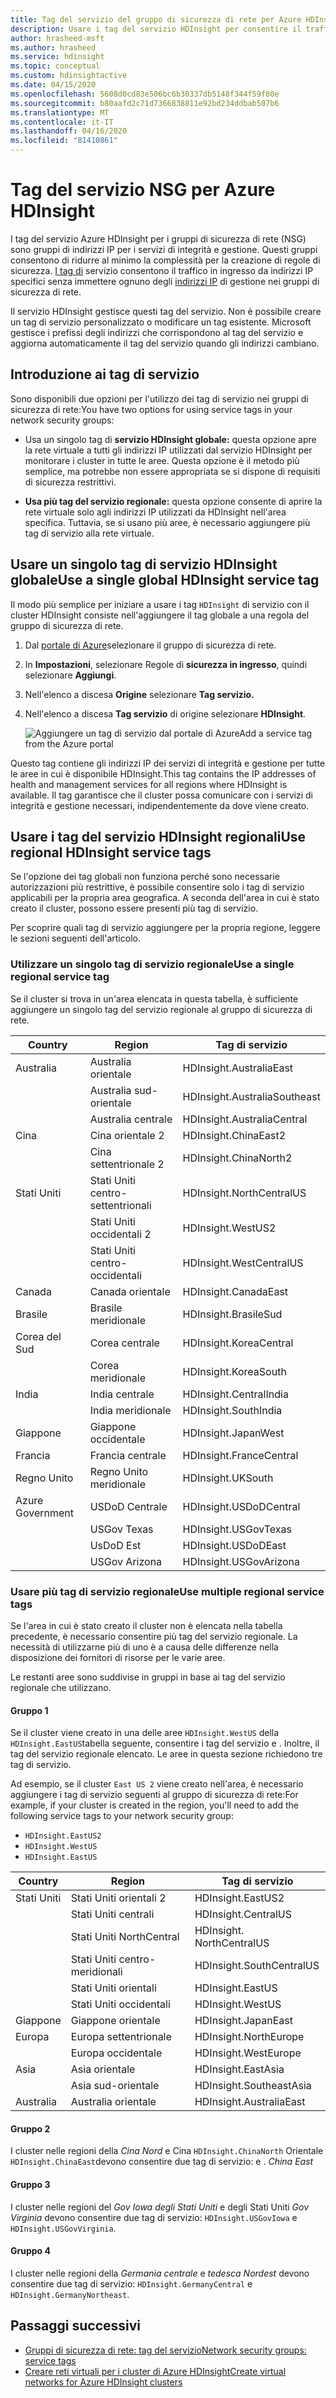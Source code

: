 ```yaml
---
title: Tag del servizio del gruppo di sicurezza di rete per Azure HDInsightNetwork security group (NSG) service tags for Azure HDInsight
description: Usare i tag del servizio HDInsight per consentire il traffico in ingresso verso il cluster dai nodi dei servizi di integrità e di gestione, senza aggiungere indirizzi IP ai gruppi di sicurezza di rete.
author: hrasheed-msft
ms.author: hrasheed
ms.service: hdinsight
ms.topic: conceptual
ms.custom: hdinsightactive
ms.date: 04/15/2020
ms.openlocfilehash: 5608d0cd83e506bc6b30337db5148f344f59f80e
ms.sourcegitcommit: b80aafd2c71d7366838811e92bd234ddbab507b6
ms.translationtype: MT
ms.contentlocale: it-IT
ms.lasthandoff: 04/16/2020
ms.locfileid: "81410861"
---
```

# <a name="nsg-service-tags-for-azure-hdinsight"></a>Tag del servizio NSG per Azure HDInsight

I tag del servizio Azure HDInsight per i gruppi di sicurezza di rete (NSG) sono gruppi di indirizzi IP per i servizi di integrità e gestione. Questi gruppi consentono di ridurre al minimo la complessità per la creazione di regole di sicurezza. [I tag di](../virtual-network/security-overview.md#service-tags) servizio consentono il traffico in ingresso da indirizzi IP specifici senza immettere ognuno degli [indirizzi IP](hdinsight-management-ip-addresses.md) di gestione nei gruppi di sicurezza di rete.

Il servizio HDInsight gestisce questi tag del servizio. Non è possibile creare un tag di servizio personalizzato o modificare un tag esistente. Microsoft gestisce i prefissi degli indirizzi che corrispondono al tag del servizio e aggiorna automaticamente il tag del servizio quando gli indirizzi cambiano.

## <a name="get-started-with-service-tags"></a>Introduzione ai tag di servizio

Sono disponibili due opzioni per l'utilizzo dei tag di servizio nei gruppi di sicurezza di rete:You have two options for using service tags in your network security groups:

- Usa un singolo tag di **servizio HDInsight globale:** questa opzione apre la rete virtuale a tutti gli indirizzi IP utilizzati dal servizio HDInsight per monitorare i cluster in tutte le aree. Questa opzione è il metodo più semplice, ma potrebbe non essere appropriata se si dispone di requisiti di sicurezza restrittivi.

- **Usa più tag del servizio regionale:** questa opzione consente di aprire la rete virtuale solo agli indirizzi IP utilizzati da HDInsight nell'area specifica. Tuttavia, se si usano più aree, è necessario aggiungere più tag di servizio alla rete virtuale.

## <a name="use-a-single-global-hdinsight-service-tag"></a>Usare un singolo tag di servizio HDInsight globaleUse a single global HDInsight service tag

Il modo più semplice per iniziare a usare i tag `HDInsight` di servizio con il cluster HDInsight consiste nell'aggiungere il tag globale a una regola del gruppo di sicurezza di rete.

1. Dal [portale di Azure](https://portal.azure.com/)selezionare il gruppo di sicurezza di rete.

1. In **Impostazioni**, selezionare Regole di **sicurezza in ingresso**, quindi selezionare **Aggiungi**.

1. Nell'elenco a discesa **Origine** selezionare **Tag servizio.**

1. Nell'elenco a discesa **Tag servizio** di origine selezionare **HDInsight**.

    ![Aggiungere un tag di servizio dal portale di AzureAdd a service tag from the Azure portal](./media/hdinsight-service-tags/azure-portal-add-service-tag.png)

Questo tag contiene gli indirizzi IP dei servizi di integrità e gestione per tutte le aree in cui è disponibile HDInsight.This tag contains the IP addresses of health and management services for all regions where HDInsight is available. Il tag garantisce che il cluster possa comunicare con i servizi di integrità e gestione necessari, indipendentemente da dove viene creato.

## <a name="use-regional-hdinsight-service-tags"></a>Usare i tag del servizio HDInsight regionaliUse regional HDInsight service tags

Se l'opzione dei tag globali non funziona perché sono necessarie autorizzazioni più restrittive, è possibile consentire solo i tag di servizio applicabili per la propria area geografica. A seconda dell'area in cui è stato creato il cluster, possono essere presenti più tag di servizio.

Per scoprire quali tag di servizio aggiungere per la propria regione, leggere le sezioni seguenti dell'articolo.

### <a name="use-a-single-regional-service-tag"></a>Utilizzare un singolo tag di servizio regionaleUse a single regional service tag

Se il cluster si trova in un'area elencata in questa tabella, è sufficiente aggiungere un singolo tag del servizio regionale al gruppo di sicurezza di rete.

| Country | Region | Tag di servizio |
| ---- | ---- | ---- |
| Australia | Australia orientale | HDInsight.AustraliaEast |
| &nbsp; | Australia sud-orientale | HDInsight.AustraliaSoutheast |
| &nbsp; | Australia centrale | HDInsight.AustraliaCentral |
| Cina | Cina orientale 2 | HDInsight.ChinaEast2 |
| &nbsp; | Cina settentrionale 2 | HDInsight.ChinaNorth2 |
| Stati Uniti | Stati Uniti centro-settentrionali | HDInsight.NorthCentralUS |
| &nbsp; | Stati Uniti occidentali 2 | HDInsight.WestUS2 |
| &nbsp; | Stati Uniti centro-occidentali | HDInsight.WestCentralUS |
| Canada | Canada orientale | HDInsight.CanadaEast |
| Brasile | Brasile meridionale | HDInsight.BrasileSud |
| Corea del Sud | Corea centrale | HDInsight.KoreaCentral |
| &nbsp; | Corea meridionale | HDInsight.KoreaSouth |
| India | India centrale | HDInsight.CentralIndia |
| &nbsp; | India meridionale | HDInsight.SouthIndia |
| Giappone | Giappone occidentale | HDInsight.JapanWest |
| Francia | Francia centrale| HDInsight.FranceCentral |
| Regno Unito | Regno Unito meridionale | HDInsight.UKSouth |
| Azure Government | USDoD Centrale | HDInsight.USDoDCentral |
| &nbsp; | USGov Texas | HDInsight.USGovTexas |
| &nbsp; | UsDoD Est | HDInsight.USDoDEast |
| &nbsp; | USGov Arizona | HDInsight.USGovArizona |

### <a name="use-multiple-regional-service-tags"></a>Usare più tag di servizio regionaleUse multiple regional service tags

Se l'area in cui è stato creato il cluster non è elencata nella tabella precedente, è necessario consentire più tag del servizio regionale. La necessità di utilizzarne più di uno è a causa delle differenze nella disposizione dei fornitori di risorse per le varie aree.

Le restanti aree sono suddivise in gruppi in base ai tag del servizio regionale che utilizzano.

#### <a name="group-1"></a>Gruppo 1

Se il cluster viene creato in una delle aree `HDInsight.WestUS` della `HDInsight.EastUS`tabella seguente, consentire i tag del servizio e . Inoltre, il tag del servizio regionale elencato. Le aree in questa sezione richiedono tre tag di servizio.

Ad esempio, se il cluster `East US 2` viene creato nell'area, è necessario aggiungere i tag di servizio seguenti al gruppo di sicurezza di rete:For example, if your cluster is created in the region, you'll need to add the following service tags to your network security group:

- `HDInsight.EastUS2`
- `HDInsight.WestUS`
- `HDInsight.EastUS`

| Country | Region | Tag di servizio |
| ---- | ---- | ---- |
| Stati Uniti | Stati Uniti orientali 2 | HDInsight.EastUS2 |
| &nbsp; | Stati Uniti centrali | HDInsight.CentralUS |
| &nbsp; | Stati Uniti NorthCentral | HDInsight. NorthCentralUS |
| &nbsp; | Stati Uniti centro-meridionali | HDInsight.SouthCentralUS |
| &nbsp; | Stati Uniti orientali | HDInsight.EastUS |
| &nbsp; | Stati Uniti occidentali | HDInsight.WestUS |
| Giappone | Giappone orientale | HDInsight.JapanEast |
| Europa | Europa settentrionale | HDInsight.NorthEurope |
| &nbsp; | Europa occidentale| HDInsight.WestEurope |
| Asia | Asia orientale | HDInsight.EastAsia |
| &nbsp; | Asia sud-orientale | HDInsight.SoutheastAsia |
| Australia | Australia orientale | HDInsight.AustraliaEast |

#### <a name="group-2"></a>Gruppo 2

I cluster nelle regioni della *Cina Nord* e Cina `HDInsight.ChinaNorth` Orientale `HDInsight.ChinaEast`devono consentire due tag di servizio: e . *China East*

#### <a name="group-3"></a>Gruppo 3

I cluster nelle regioni del *Gov Iowa degli Stati Uniti* e degli Stati Uniti *Gov Virginia* devono consentire due tag di servizio: `HDInsight.USGovIowa` e `HDInsight.USGovVirginia`.

#### <a name="group-4"></a>Gruppo 4

I cluster nelle regioni della *Germania centrale* e *tedesca Nordest* devono consentire due tag di servizio: `HDInsight.GermanyCentral` e `HDInsight.GermanyNortheast`.

## <a name="next-steps"></a>Passaggi successivi

- [Gruppi di sicurezza di rete: tag del servizioNetwork security groups: service tags](../virtual-network/security-overview.md#security-rules)
- [Creare reti virtuali per i cluster di Azure HDInsightCreate virtual networks for Azure HDInsight clusters](hdinsight-create-virtual-network.md)
